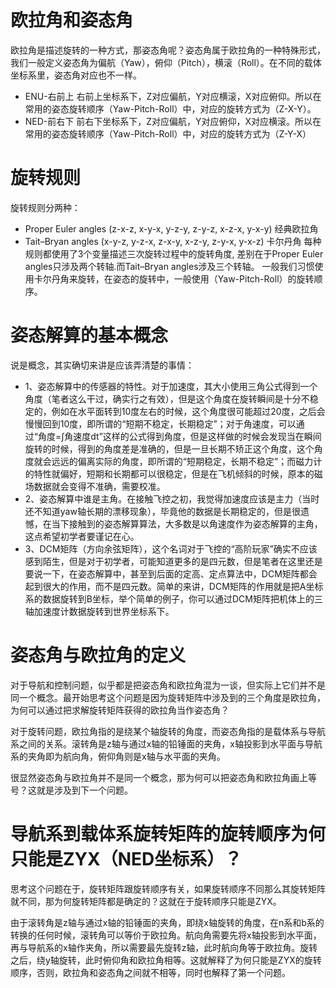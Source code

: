 # 欧拉角和姿态角
欧拉角是描述旋转的一种方式，那姿态角呢？姿态角属于欧拉角的一种特殊形式，我们一般定义姿态角为偏航（Yaw），俯仰（Pitch），横滚（Roll）。在不同的载体坐标系里，姿态角对应也不一样。
- ENU-右前上
右前上坐标系下，Z对应偏航，Y对应横滚，X对应俯仰。所以在常用的姿态旋转顺序（Yaw-Pitch-Roll）中，对应的旋转方式为（Z-X-Y）。
- NED-前右下
前右下坐标系下，Z对应偏航，Y对应俯仰，X对应横滚。所以在常用的姿态旋转顺序（Yaw-Pitch-Roll）中，对应的旋转方式为（Z-Y-X）

# 旋转规则
旋转规则分两种：
- Proper Euler angles (z-x-z, x-y-x, y-z-y, z-y-z, x-z-x, y-x-y) 经典欧拉角
- Tait–Bryan angles (x-y-z, y-z-x, z-x-y, x-z-y, z-y-x, y-x-z) 卡尔丹角
每种规则都使用了3个变量描述三次旋转过程中的旋转角度, 差别在于Proper Euler angles只涉及两个转轴.而Tait–Bryan angles涉及三个转轴。
一般我们习惯使用卡尔丹角来旋转，在姿态的旋转中，一般使用（Yaw-Pitch-Roll）的旋转顺序。

# 姿态解算的基本概念
说是概念，其实确切来讲是应该弄清楚的事情：
- 1、姿态解算中的传感器的特性。对于加速度，其大小使用三角公式得到一个角度（笔者这么干过，确实行之有效），但是这个角度在旋转瞬间是十分不稳定的，例如在水平面转到10度左右的时候，这个角度很可能超过20度，之后会慢慢回到10度，即所谓的“短期不稳定，长期稳定”；对于角速度，可以通过“角度=∫角速度dt”这样的公式得到角度，但是这样做的时候会发现当在瞬间旋转的时候，得到的角度差是准确的，但是一旦长期不矫正这个角度，这个角度就会远远的偏离实际的角度，即所谓的“短期稳定，长期不稳定”；而磁力计的特性就偏好，短期和长期都可以很稳定，但是在飞机倾斜的时候，原本的磁场数据就会变得不准确，需要校准。
- 2、姿态解算中谁是主角。在接触飞控之初，我觉得加速度应该是主力（当时还不知道yaw轴长期的漂移现象），毕竟他的数据是长期稳定的，但是很遗憾，在当下接触到的姿态解算算法，大多数是以角速度作为姿态解算的主角，这点希望初学者要谨记在心。
- 3、DCM矩阵（方向余弦矩阵），这个名词对于飞控的“高阶玩家”确实不应该感到陌生，但是对于初学者，可能知道更多的是四元数，但是笔者在这里还是要说一下，在姿态解算中，甚至到后面的定高、定点算法中，DCM矩阵都会起到很大的作用，而不是四元数。简单的来讲，DCM矩阵的作用就是把A坐标系的数据旋转到B坐标，举个简单的例子，你可以通过DCM矩阵把机体上的三轴加速度计数据旋转到世界坐标系下。


# 姿态角与欧拉角的定义
对于导航和控制问题，似乎都是把姿态角和欧拉角混为一谈，但实际上它们并不是同一个概念。最开始思考这个问题是因为旋转矩阵中涉及到的三个角度是欧拉角，为何可以通过把求解旋转矩阵获得的欧拉角当作姿态角？

对于旋转问题，欧拉角指的是绕某个轴旋转的角度，而姿态角指的是载体系与导航系之间的关系。滚转角是z轴与通过x轴的铅锤面的夹角，x轴投影到水平面与导航系的夹角即为航向角，俯仰角则是x轴与水平面的夹角。

很显然姿态角与欧拉角并不是同一个概念，那为何可以把姿态角和欧拉角画上等号？这就是涉及到下一个问题。

# 导航系到载体系旋转矩阵的旋转顺序为何只能是ZYX（NED坐标系）？
思考这个问题在于，旋转矩阵跟旋转顺序有关，如果旋转顺序不同那么其旋转矩阵就不同，那为何旋转矩阵都是确定的？这就在于旋转顺序只能是ZYX。

由于滚转角是z轴与通过x轴的铅锤面的夹角，即绕x轴旋转的角度，在n系和b系的转换的任何时候，滚转角可以等价于欧拉角。航向角需要先将x轴投影到水平面，再与导航系的x轴作夹角，所以需要最先旋转z轴，此时航向角等于欧拉角。旋转之后，绕y轴旋转，此时俯仰角和欧拉角相等。这就解释了为何只能是ZYX的旋转顺序，否则，欧拉角和姿态角之间就不相等，同时也解释了第一个问题。
